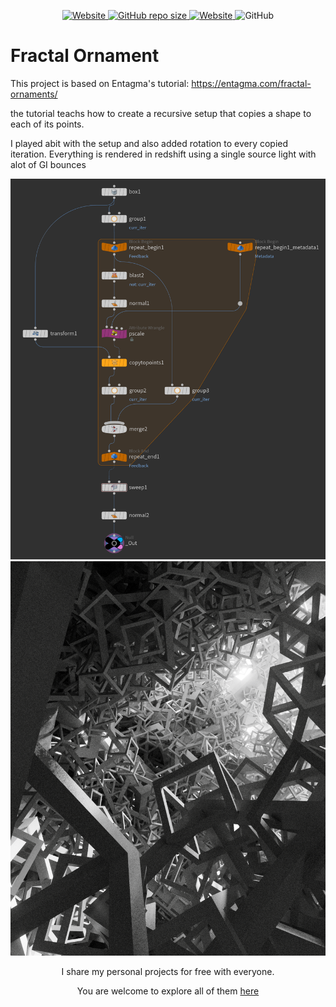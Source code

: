 <p align="center">
   <a href="https://github.com/nitzan-treg/community_projects/">
    <img alt="Website" src="https://img.shields.io/website?label=main%20project&up_message=Community%20Projects&url=https%3A%2F%2Fgithub.com%2Fnitzan-treg%2Fcommunity_projects">
  </a>
  <a href="https://github.com/nitzan-treg/community_projects/">
    <img alt="GitHub repo size" src="https://img.shields.io/github/repo-size/nitzan-treg/2021_10_03_Fractal-Ornament">
  </a>
  <a href="https://www.nitzan-tregerman.com/">
    <img alt="Website" src="https://img.shields.io/website?up_message=nitzan-tregerman.com&url=https%3A%2F%2Fwww.nitzan-tregerman.com%2F">
  </a>
  <img alt="GitHub" src="https://img.shields.io/github/license/nitzan-treg/2021_10_03_Fractal-Ornament">
</p>


#  Fractal Ornament
This project is based on Entagma's tutorial: https://entagma.com/fractal-ornaments/

the tutorial teachs how to create a recursive setup that copies a shape to each of its points.

I played abit with the setup and also added rotation to every copied iteration. Everything is rendered in redshift using a single source light with alot of GI bounces

<img src="Images/Node Tree.png"  >
<img src="Images/2021_10_03_Fractal%20Ornament.png" width = 1024 >

<p align="center">
   I share my personal projects for free with everyone.
</p> 

<p align="center">
   You are welcome to explore all of them
   <a href="https://github.com/nitzan-treg/community_projects/">
      here
   </a>
</p> 
   
